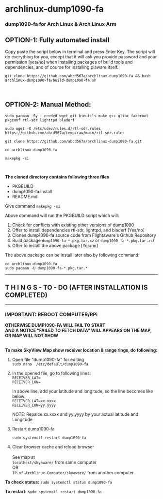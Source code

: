 # archlinux-dump1090-fa

### dump1090-fa for Arch Linux & Arch Linux Arm


## OPTION-1: Fully automated install

Copy paste the script below in terminal and press Enter Key. The script will do everything for you, except that it will ask you provide password and your permission [yes/no] when installing packages of build tools and dependencies, and of course for installing piaware itself..

```
git clone https://github.com/abcd567a/archlinux-dump1090-fa && bash archlinux-dump1090-fa/build-dump1090-fa.sh

```

</br>

## OPTION-2: Manual Method:

```
sudo pacman -Sy --needed wget git binutils make gcc glibc fakeroot pkgconf rtl-sdr lighttpd bladerf
```
```
sudo wget -O /etc/udev/rules.d/rtl-sdr.rules https://github.com/abcd567a/temp/raw/main/rtl-sdr.rules
```
```
git clone https://github.com/abcd567a/archlinux-dump1090-fa.git   
```

`cd archlinux-dump1090-fa  ` </br>

`makepkg -si   ` </br>

</br>

**The cloned directory contains following three files**

- PKGBUILD
- dump1090-fa.install
- README.md

Give command `makepkg -si `

Above command will run the PKGBUILD script which will: 

1. Check for conflicts with existing other versions of dump1090
2. Offer to install dependencies rtl-sdr, lighttpd, and bladerf [Yes/no]
3. Clones dump1090-fa source code from Flightaware's Github Repository
4. Build package `dump1090-fa-*.pkg.tar.xz` or `dump1090-fa-*.pkg.tar.zst`
5. Offer to install the above package [Yes/no]

The above package can be install later also by following command:
```
cd archlinux-dump1090-fa 
sudo pacman -U dump1090-fa-*.pkg.tar.*
```



***
##  T H I N G S - TO -  DO (AFTER INSTALLATION IS COMPLETED)
***

### IMPORTANT: REBOOT COMPUTER/RPi
**OTHERWISE DUMP1090-FA WILL FAIL TO START** </br>
**AND A NOTICE "FAILED TO FETCH DATA" WILL APPEARS ON THE MAP, OR MAP WILL NOT SHOW** </br></br>



**To make SkyView Map show receiver location & range rings, do following:** </br>

1. Open file "dump1090-fa" for editing  </br>
    `sudo nano  /etc/default/dump1090-fa`  </br>

2. In the opened file, go to following lines: </br>
`RECEIVER_LAT=` </br>
`RECEIVER_LON=` </br>
 
   In above line, add your latitude and longitude, so the line becomes like below:  </br>
   `RECEIVER_LAT=xx.xxxx` </br>
   `RECEIVER_LON=yy.yyyy` </br>

   NOTE: Repalce xx.xxxx and yy.yyyy by your actual latitude and Longitude  </br>
    


3. Restart dump1090-fa </br>

    `sudo systemctl restart dump1090-fa `  </br>

4. Clear browser cache and reload browser </br></br>
   See map at </br>
   `localhost/skyaware/` from same computer </br>
   OR </br>
   `IP-of-Archlinux-Computer/skyaware/` from another computer </br>

**To check status:**
`sudo systemctl status dump1090-fa `

**To restart:**
`sudo systemctl restart dump1090-fa `

</br>
</br>
